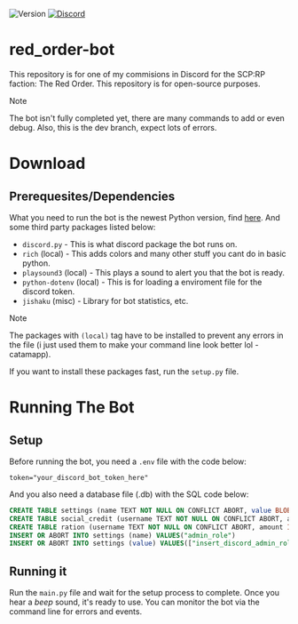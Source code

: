 ![Version](https://img.shields.io/badge/version-1.2--dev2-red?style=plastic) [![Discord](https://img.shields.io/discord/990326151987724378?logo=discord&logoColor=white&color=5865F2)](https://discord.gg/JaDcEjNyfk) 
# red_order-bot
This repository is for one of my commisions in Discord for the SCP:RP faction: The Red Order. This repository is for open-source purposes.
> [!NOTE]
> The bot isn't fully completed yet, there are many commands to add or even debug. Also, this is the dev branch, expect lots of errors.
# Download
## Prerequesites/Dependencies
What you need to run the bot is the newest Python version, find [here](https://python.org "Official Python Website"). And some third party packages listed below:

- `discord.py` - This is what discord package the bot runs on.
- `rich` (local) - This adds colors and many other stuff you cant do in basic python.
- `playsound3` (local) - This plays a sound to alert you that the bot is ready.
- `python-dotenv` (local) - This is for loading a enviroment file for the discord token.
- `jishaku` (misc) - Library for bot statistics, etc.

> [!NOTE]
> The packages with `(local)` tag have to be installed to prevent any errors in the file (i just used them to make your command line look better lol - catamapp).

If you want to install these packages fast, run the `setup.py` file.

# Running The Bot
## Setup
Before running the bot, you need a `.env` file with the code below:
```env
token="your_discord_bot_token_here"
```
And you also need a database file (.db) with the SQL code below:
```sql
CREATE TABLE settings (name TEXT NOT NULL ON CONFLICT ABORT, value BLOB)
CREATE TABLE social_credit (username TEXT NOT NULL ON CONFLICT ABORT, amount INTEGER NOT NULL DEFAULT 0)
CREATE TABLE ration (username TEXT NOT NULL ON CONFLICT ABORT, amount INTEGER NOT NULL DEFAULT 0)
INSERT OR ABORT INTO settings (name) VALUES("admin_role")
INSERT OR ABORT INTO settings (value) VALUES(["insert_discord_admin_role_ids_here"])
```

## Running it
Run the `main.py` file and wait for the setup process to complete. Once you hear a *beep* sound, it's ready to use.
You can monitor the bot via the command line for errors and events.
